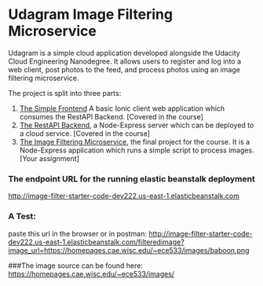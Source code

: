 # Udagram Image Filtering Microservice

Udagram is a simple cloud application developed alongside the Udacity Cloud Engineering Nanodegree. It allows users to register and log into a web client, post photos to the feed, and process photos using an image filtering microservice.

The project is split into three parts:
1. [The Simple Frontend](https://github.com/udacity/cloud-developer/tree/master/course-02/exercises/udacity-c2-frontend)
A basic Ionic client web application which consumes the RestAPI Backend. [Covered in the course]
2. [The RestAPI Backend](https://github.com/udacity/cloud-developer/tree/master/course-02/exercises/udacity-c2-restapi), a Node-Express server which can be deployed to a cloud service. [Covered in the course]
3. [The Image Filtering Microservice](https://github.com/udacity/cloud-developer/tree/master/course-02/project/image-filter-starter-code), the final project for the course. It is a Node-Express application which runs a simple script to process images. [Your assignment]


### The endpoint URL for the running elastic beanstalk deployment
http://image-filter-starter-code-dev222.us-east-1.elasticbeanstalk.com

### A Test:
paste this url in the browser or in postman:
http://image-filter-starter-code-dev222.us-east-1.elasticbeanstalk.com/filteredimage?image_url=https://homepages.cae.wisc.edu/~ece533/images/baboon.png

###The image source can be found here: 
https://homepages.cae.wisc.edu/~ece533/images/
